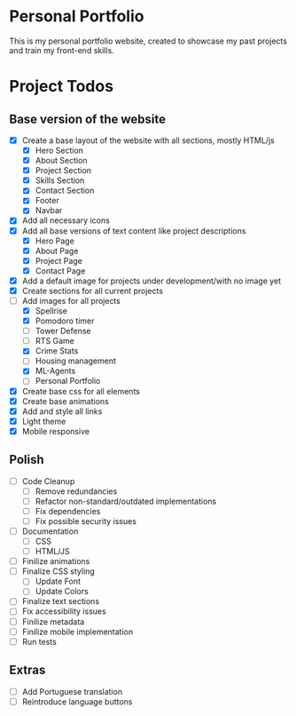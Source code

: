 # Personal Portfolio

This is my personal portfolio website, created to showcase my past projects and train my front-end skills.

# Project Todos

## Base version of the website
- [X] Create a base layout of the website with all sections, mostly HTML/js
  - [X]  Hero Section
  - [X]  About Section
  - [X]  Project Section
  - [X]  Skills Section
  - [X]  Contact Section
  - [X]  Footer
  - [X]  Navbar
- [X] Add all necessary icons
- [X] Add all base versions of text content like project descriptions
  - [X] Hero Page
  - [X] About Page
  - [X] Project Page
  - [X] Contact Page
- [X] Add a default image for projects under development/with no image yet
- [X] Create sections for all current projects
- [ ] Add images for all projects
  - [X] Spellrise
  - [X] Pomodoro timer
  - [ ] Tower Defense
  - [ ] RTS Game
  - [X] Crime Stats
  - [ ] Housing management
  - [X] ML-Agents
  - [ ] Personal Portfolio
- [X]  Create base css for all elements
- [X]  Create base animations
- [X]  Add and style all links
- [X]  Light theme
- [X]  Mobile responsive 
## Polish
- [ ] Code Cleanup
  - [ ] Remove redundancies
  - [ ] Refactor non-standard/outdated implementations
  - [ ] Fix dependencies
  - [ ] Fix possible security issues
- [ ] Documentation
  - [ ] CSS
  - [ ] HTML/JS
- [ ] Finilize animations
- [ ] Finalize CSS styling
  - [ ] Update Font
  - [ ] Update Colors
- [ ] Finalize text sections  
- [ ] Fix accessibility issues
- [ ] Finilize metadata
- [ ] Finilize mobile implementation
- [ ] Run tests 
## Extras
- [ ] Add Portuguese translation
- [ ] Reintroduce language buttons
